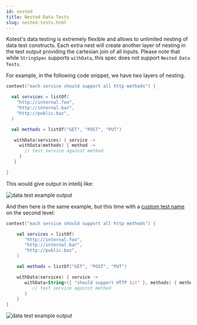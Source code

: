 ```yaml
---
id: nested
title: Nested Data Tests
slug: nested-tests.html
---
```


Kotest's data testing is extremely flexible and allows to unlimited nesting of data test constructs.
Each extra nest will create another layer of nesting in the test output providing the cartesian join of all inputs.
Please note that while `StringSpec` supports `withData`, this spec does not support `Nested Data Tests`.

For example, in the following code snippet, we have two layers of nesting.

```kotlin
context("each service should support all http methods") {

  val services = listOf(
    "http://internal.foo",
    "http://internal.bar",
    "http://public.baz",
  )

  val methods = listOf("GET", "POST", "PUT")

   withData(services) { service ->
     withData(methods) { method ->
       // test service against method
     }
   }

}
```

This would give output in intellij like:

![data test example output](datatest4.png)

And then here is the same example, but this time with a [custom test name](test_names.md) on the second level:

```kotlin
context("each service should support all http methods") {

    val services = listOf(
       "http://internal.foo",
       "http://internal.bar",
       "http://public.baz",
    )

    val methods = listOf("GET", "POST", "PUT")

    withData(services) { service ->
       withData<String>({ "should support HTTP $it" }, methods) { method ->
          // test service against method
       }
    }
}
```

![data test example output](datatest5.png)
